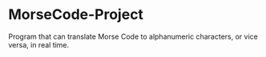 # MorseCode-Project
Program that can translate Morse Code to alphanumeric characters, or vice versa, in real time.

